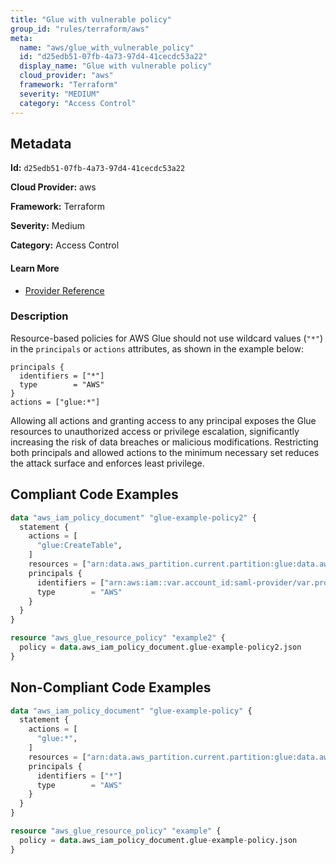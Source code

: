 ```yaml
---
title: "Glue with vulnerable policy"
group_id: "rules/terraform/aws"
meta:
  name: "aws/glue_with_vulnerable_policy"
  id: "d25edb51-07fb-4a73-97d4-41cecdc53a22"
  display_name: "Glue with vulnerable policy"
  cloud_provider: "aws"
  framework: "Terraform"
  severity: "MEDIUM"
  category: "Access Control"
---
```

## Metadata

**Id:** `d25edb51-07fb-4a73-97d4-41cecdc53a22`

**Cloud Provider:** aws

**Framework:** Terraform

**Severity:** Medium

**Category:** Access Control

#### Learn More

 - [Provider Reference](https://registry.terraform.io/providers/hashicorp/aws/latest/docs/resources/glue_resource_policy#policy)

### Description

 Resource-based policies for AWS Glue should not use wildcard values (`"*"`) in the `principals` or `actions` attributes, as shown in the example below:

```
principals {
  identifiers = ["*"]
  type        = "AWS"
}
actions = ["glue:*"]
```

Allowing all actions and granting access to any principal exposes the Glue resources to unauthorized access or privilege escalation, significantly increasing the risk of data breaches or malicious modifications. Restricting both principals and allowed actions to the minimum necessary set reduces the attack surface and enforces least privilege.


## Compliant Code Examples
```terraform
data "aws_iam_policy_document" "glue-example-policy2" {
  statement {
    actions = [
      "glue:CreateTable",
    ]
    resources = ["arn:data.aws_partition.current.partition:glue:data.aws_region.current.name:data.aws_caller_identity.current.account_id:*"]
    principals {
      identifiers = ["arn:aws:iam::var.account_id:saml-provider/var.provider_name"]
      type        = "AWS"
    }
  }
}

resource "aws_glue_resource_policy" "example2" {
  policy = data.aws_iam_policy_document.glue-example-policy2.json
}

```
## Non-Compliant Code Examples
```terraform
data "aws_iam_policy_document" "glue-example-policy" {
  statement {
    actions = [
      "glue:*",
    ]
    resources = ["arn:data.aws_partition.current.partition:glue:data.aws_region.current.name:data.aws_caller_identity.current.account_id:*"]
    principals {
      identifiers = ["*"]
      type        = "AWS"
    }
  }
}

resource "aws_glue_resource_policy" "example" {
  policy = data.aws_iam_policy_document.glue-example-policy.json
}

```